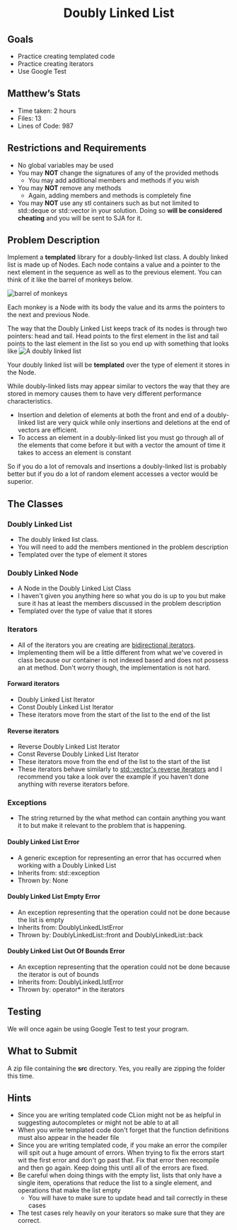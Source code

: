 # <center> Doubly Linked List </center>

## Goals
- Practice creating templated code
- Practice creating iterators
- Use Google Test


## Matthew’s Stats
- Time taken: 2 hours
- Files: 13
- Lines of Code: 987


## Restrictions and Requirements
- No global variables may be used
- You may **NOT** change the signatures of any of the provided methods
    - You may add additional members and methods if you wish 
- You may **NOT** remove any methods
    - Again, adding members and methods is completely fine
- You may **NOT** use any stl containers such as but not limited to std::deque or std::vector in your solution. Doing so **will be considered cheating** and you will be sent to SJA for it.  
    
## Problem Description
Implement a **templated** library for a doubly-linked list class. A doubly linked list is made up of Nodes. Each node contains a value and a pointer to the next element in the sequence as well as to the previous element. You can think of it like the barrel of monkeys below. 

![barrel of monkeys](https://i.pinimg.com/originals/a6/85/7c/a6857c4b21553f96a13ea6bce783420e.jpg)

Each monkey is a Node with its body the value and its arms the pointers to the next and previous Node. 

The way that the Doubly Linked List keeps track of its nodes is through two pointers: head and tail. Head points to the first element in the list and tail points to the last element in the list so you end up with something that looks like ![A doubly linked list](https://miro.medium.com/max/750/1*92uL4rbcoVNErS72qzFw-g.png)

Your doubly linked list will be **templated** over the type of element it stores in the Node. 

While doubly-linked lists may appear similar to vectors the way that they are stored in memory causes them to have very different performance characteristics. 
- Insertion and deletion of elements at both the front and end of a doubly-linked list are very quick while only insertions and deletions at the end of vectors are efficient.
- To access an element in a doubly-linked list you must go through all of the elements that come before it but with a vector the amount of time it takes to access an element is constant 

So if you do a lot of removals and insertions a doubly-linked list is probably better but if you do a lot of random element accesses a vector would be superior.

## The Classes
### Doubly Linked List
- The doubly linked list class. 
- You will need to add the members mentioned in the problem description
- Templated over the type of element it stores

### Doubly Linked Node
- A Node in the Doubly Linked List Class
- I haven't given you anything here so what you do is up to you but make sure it has at least the members discussed in the problem description
- Templated over the type of value that it stores

### Iterators
- All of the iterators you are creating are [bidirectional iterators](http://www.cplusplus.com/reference/iterator/BidirectionalIterator/).
- Implementing them will be a little different from what we've covered in class because our container is not indexed based and does not possess an at method. Don't worry though, the implementation is not hard. 

#### Forward iterators 
- Doubly Linked List Iterator 
- Const Doubly Linked List Iterator
- These iterators move from the start of the list to the end of the list 

#### Reverse iterators
- Reverse Doubly Linked List Iterator 
- Const Reverse Doubly Linked List Iterator
- These iterators move from the end of the list to the start of the list 
- These iterators behave similarly to [std::vector's reverse iterators](http://www.cplusplus.com/reference/vector/vector/rbegin/) and I recommend you take a look over the example if you haven't done anything with reverse iterators before. 

### Exceptions
- The string returned by the what method can contain anything you want it to but make it relevant to the problem that is happening. 

 
#### Doubly Linked List Error
- A generic exception for representing an error that has occurred when working with a Doubly Linked List
- Inherits from: std::exception
- Thrown by: None

#### Doubly Linked List Empty Error
- An exception representing that the operation could not be done because the list is empty
- Inherits from: DoublyLinkedLIstError
- Thrown by: DoublyLinkedList::front and DoublyLinkedList::back


#### Doubly Linked List Out Of Bounds Error
- An exception representing that the operation could not be done because the iterator is out of bounds
- Inherits from: DoublyLinkedLIstError
- Thrown by: operator* in the iterators

## Testing
We will once again be using Google Test to test your program. 

## What to Submit
A zip file containing the **src** directory. Yes, you really are zipping the folder this time. 

## Hints
- Since you are writing templated code CLion might not be as helpful in suggesting autocompletes or might not be able to at all
- When you write templated code don't forget that the function definitions must also appear in the header file
- Since you are writing templated code, if you make an error the compiler will spit out a huge amount of errors. When trying to fix the errors start wit the first error and don't go past that. Fix that error then recompile and then go again. Keep doing this until all of the errors are fixed. 
- Be careful when doing things with the empty list, lists that only have a single item, operations that reduce the list to a single element, and operations that make the list empty
    - You will have to make sure to update head and tail correctly in these cases
- The test cases rely heavily on your iterators so make sure that they are correct. 

